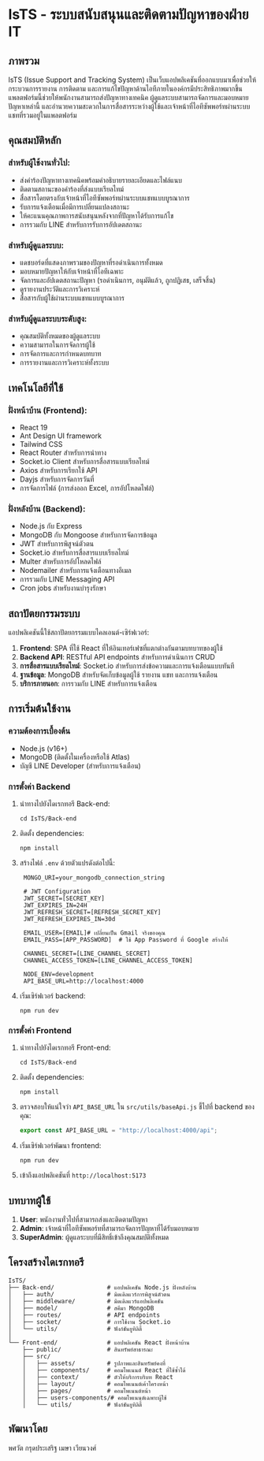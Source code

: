 # IsTS - ระบบสนับสนุนและติดตามปัญหาของฝ่าย IT

## ภาพรวม

IsTS (Issue Support and Tracking System) เป็นเว็บแอปพลิเคชันที่ออกแบบมาเพื่อช่วยให้กระบวนการรายงาน การติดตาม และการแก้ไขปัญหาด้านไอทีภายในองค์กรมีประสิทธิภาพมากขึ้น แพลตฟอร์มนี้ช่วยให้พนักงานสามารถส่งปัญหาทางเทคนิค ผู้ดูแลระบบสามารถจัดการและมอบหมายปัญหาเหล่านี้ และอำนวยความสะดวกในการสื่อสารระหว่างผู้ใช้และเจ้าหน้าที่ไอทีซัพพอร์ทผ่านระบบแชทที่รวมอยู่ในแพลตฟอร์ม

## คุณสมบัติหลัก

### สำหรับผู้ใช้งานทั่วไป:
- ส่งคำร้องปัญหาทางเทคนิคพร้อมคำอธิบายรายละเอียดและไฟล์แนบ
- ติดตามสถานะของคำร้องที่ส่งแบบเรียลไทม์
- สื่อสารโดยตรงกับเจ้าหน้าที่ไอทีซัพพอร์ทผ่านระบบแชทแบบบูรณาการ
- รับการแจ้งเตือนเมื่อมีการเปลี่ยนแปลงสถานะ
- ให้คะแนนคุณภาพการสนับสนุนหลังจากที่ปัญหาได้รับการแก้ไข
- การรวมกับ LINE สำหรับการรับการอัปเดตสถานะ

### สำหรับผู้ดูแลระบบ:
- แดชบอร์ดที่แสดงภาพรวมของปัญหาที่รอดำเนินการทั้งหมด
- มอบหมายปัญหาให้กับเจ้าหน้าที่ไอทีเฉพาะ
- จัดการและอัปเดตสถานะปัญหา (รอดำเนินการ, อนุมัติแล้ว, ถูกปฏิเสธ, เสร็จสิ้น)
- ดูรายงานประวัติและการวิเคราะห์
- สื่อสารกับผู้ใช้ผ่านระบบแชทแบบบูรณาการ

### สำหรับผู้ดูแลระบบระดับสูง:
- คุณสมบัติทั้งหมดของผู้ดูแลระบบ
- ความสามารถในการจัดการผู้ใช้
- การจัดการและการกำหนดบทบาท
- การรายงานและการวิเคราะห์ทั้งระบบ

## เทคโนโลยีที่ใช้

### ฝั่งหน้าบ้าน (Frontend):
- React 19
- Ant Design UI framework
- Tailwind CSS
- React Router สำหรับการนำทาง
- Socket.io Client สำหรับการสื่อสารแบบเรียลไทม์
- Axios สำหรับการเรียกใช้ API
- Dayjs สำหรับการจัดการวันที่
- การจัดการไฟล์ (การส่งออก Excel, การอัปโหลดไฟล์)

### ฝั่งหลังบ้าน (Backend):
- Node.js กับ Express
- MongoDB กับ Mongoose สำหรับการจัดการข้อมูล
- JWT สำหรับการพิสูจน์ตัวตน
- Socket.io สำหรับการสื่อสารแบบเรียลไทม์
- Multer สำหรับการอัปโหลดไฟล์
- Nodemailer สำหรับการแจ้งเตือนทางอีเมล
- การรวมกับ LINE Messaging API
- Cron jobs สำหรับงานบำรุงรักษา

## สถาปัตยกรรมระบบ

แอปพลิเคชันนี้ใช้สถาปัตยกรรมแบบไคลเอนต์-เซิร์ฟเวอร์:

1. **Frontend**: SPA ที่ใช้ React ที่ให้อินเทอร์เฟซที่แตกต่างกันตามบทบาทของผู้ใช้
2. **Backend API**: RESTful API endpoints สำหรับการดำเนินการ CRUD
3. **การสื่อสารแบบเรียลไทม์**: Socket.io สำหรับการส่งข้อความและการแจ้งเตือนแบบทันที
4. **ฐานข้อมูล**: MongoDB สำหรับจัดเก็บข้อมูลผู้ใช้ รายงาน แชท และการแจ้งเตือน
5. **บริการภายนอก**: การรวมกับ LINE สำหรับการแจ้งเตือน

## การเริ่มต้นใช้งาน

### ความต้องการเบื้องต้น
- Node.js (v16+)
- MongoDB (ติดตั้งในเครื่องหรือใช้ Atlas)
- บัญชี LINE Developer (สำหรับการแจ้งเตือน)

### การตั้งค่า Backend
1. นำทางไปยังไดเรกทอรี Back-end:
   ```
   cd IsTS/Back-end
   ```

2. ติดตั้ง dependencies:
   ```
   npm install
   ```

3. สร้างไฟล์ `.env` ด้วยตัวแปรดังต่อไปนี้:

   ```
    MONGO_URI=your_mongodb_connection_string

    # JWT Configuration
    JWT_SECRET=[SECRET_KEY]
    JWT_EXPIRES_IN=24H
    JWT_REFRESH_SECRET=[REFRESH_SECRET_KEY]
    JWT_REFRESH_EXPIRES_IN=30d

    EMAIL_USER=[EMAIL]# เปลี่ยนเป็น Gmail จริงของคุณ
    EMAIL_PASS=[APP_PASSWORD]  # ใช้ App Password ที่ Google สร้างให้

    CHANNEL_SECRET=[LINE_CHANNEL_SECRET]
    CHANNEL_ACCESS_TOKEN=[LINE_CHANNEL_ACCESS_TOKEN]

    NODE_ENV=development
    API_BASE_URL=http://localhost:4000
   ```

4. เริ่มเซิร์ฟเวอร์ backend:
   ```
   npm run dev
   ```

### การตั้งค่า Frontend
1. นำทางไปยังไดเรกทอรี Front-end:
   ```
   cd IsTS/Back-end
   ```

2. ติดตั้ง dependencies:
   ```
   npm install
   ```

3. ตรวจสอบให้แน่ใจว่า `API_BASE_URL` ใน `src/utils/baseApi.js` ชี้ไปที่ backend ของคุณ:
   ```javascript
   export const API_BASE_URL = "http://localhost:4000/api";
   ```

4. เริ่มเซิร์ฟเวอร์พัฒนา frontend:
   ```
   npm run dev
   ```

5. เข้าถึงแอปพลิเคชันที่ `http://localhost:5173`

## บทบาทผู้ใช้

1. **User**: พนักงานทั่วไปที่สามารถส่งและติดตามปัญหา
2. **Admin**: เจ้าหน้าที่ไอทีซัพพอร์ทที่สามารถจัดการปัญหาที่ได้รับมอบหมาย
3. **SuperAdmin**: ผู้ดูแลระบบที่มีสิทธิ์เข้าถึงคุณสมบัติทั้งหมด

## โครงสร้างไดเรกทอรี

```
IsTS/
├── Back-end/               # แอปพลิเคชัน Node.js ฝั่งหลังบ้าน
│   ├── auth/               # มิดเดิลแวร์การพิสูจน์ตัวตน
│   ├── middleware/         # มิดเดิลแวร์แอปพลิเคชัน
│   ├── model/              # สคีมา MongoDB
│   ├── routes/             # API endpoints
│   ├── socket/             # การใช้งาน Socket.io
│   └── utils/              # ฟังก์ชันยูทิลิตี้
│
└── Front-end/              # แอปพลิเคชัน React ฝั่งหน้าบ้าน
    ├── public/             # สินทรัพย์สาธารณะ
    ├── src/
    │   ├── assets/         # รูปภาพและสินทรัพย์คงที่
    │   ├── components/     # คอมโพเนนต์ React ที่ใช้ซ้ำได้
    │   ├── context/        # ตัวให้บริการบริบท React
    │   ├── layout/         # คอมโพเนนต์เค้าโครงหน้า
    │   ├── pages/          # คอมโพเนนต์หน้า
    │   ├── users-components/# คอมโพเนนต์เฉพาะผู้ใช้
    │   └── utils/          # ฟังก์ชันยูทิลิตี้
```

## พัฒนาโดย
พศวัต กรุดประเสริฐ
เมษา เวียนวงศ์
